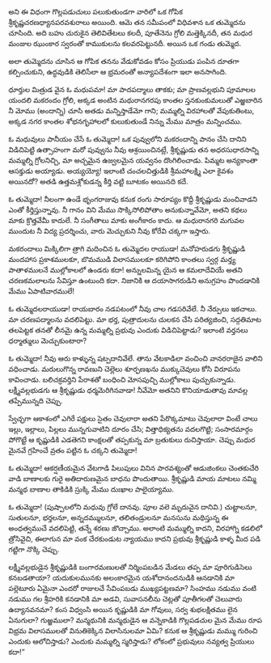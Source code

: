 ﻿అని ఈ విధంగా గొల్లపడుచులు పలుకుతుండగా వారిలో ఒక గోపిక శ్రీకృష్ణచరణధ్యానపరవశురాలు అయింది. ఆమె తన సమీపంలో విధివశాన ఒక తుమ్మెదను చూసింది. అది బహు చురుకైన తెలివితేటలు కలదీ, పూతేనెను గ్రోలి మత్తెక్కినదీ, తన మధుర మంజుల ఝుంకార స్వరంతో కాముకులను కలవరపెట్టునదీ. అయిన ఒక గండు తుమ్మెద. 

అలా తుమ్మెదను చూసిన ఆ గోపిక తనను వేడుకోవడం కోసం ప్రియుడు పంపిన దూతగా కల్పించుకుని, ఉద్ధవుడికి తెలిసేలా ఆ భ్రమరంతో అన్యాపదేశంగా ఇలా అనసాగింది. 

ధూర్తుల మిత్రుడ వైన ఓ మధుపమా! మా పాదపద్మాలు తాకకు; మా ప్రాణవల్లభుని పూమాలల యందలి మకరందం గ్రోలి, అక్కడ అంటిన మథురానగరపు కాంతల స్తనకుంకుమలుతో ఎఱ్ఱబారిన నీ మోము (అందాన్ని) చూసి అతడు మన్నిస్తాడేమో గాని; మమ్మల్ని విరహాలతో వేపుకుతింటు, అక్కడ నగర కాంతల శోభనగృహాలలో కులుకుతుండే నిన్ను మేము మాత్రం మన్నించము. 

ఓ మధువులు పానీయం చేసే ఓ తుమ్మెదా! ఒక పువ్వులోని మకరందాన్ని పానం చేసి దానిని విడిచిపెట్టి ఉత్సాహంగా మరో పువ్వును నీవు ఆశ్రయించినట్లే, శ్రీకృష్ణుడు తన అధరసుధారసాన్ని మమ్మల్ని గ్రోలనిచ్చి, మా అచ్చమైన ఉజ్వలమైన యవ్వనం దొంగిలించాడు. పిమ్మట అన్యకాంతా ఆసక్తుడు అయ్యాడు. అయ్యయ్యో! ఇలాంటి చంచలచిత్తుడికి శ్రీమహాలక్ష్మి ఎలా కైవశం అయినదో? అతడి ఉత్తమశ్లోకుడన్న కీర్తి వట్టి బూటకం అయినది కదే. 

ఓ తుమ్మెదా! నీలంగా ఉండే భృంగరాజువు కనుక రంగు సారూప్యం కొద్దీ శ్రీకృష్ణుడు మంచివాడని ఎంతో కీర్తిస్తున్నావు. నీ గానం విని మేము సొక్కిసోలిపోతాం అనుకున్నావేమో, అతని కథలు మాకు క్రొత్తవేమీ కాదులే. నీ సంగీతాలు మాకు అంగీకారం కాదు. ఆ మధురానగరి మగువల ముందుట నీ విద్య ప్రదర్శించు, వారు మెచ్చుకుని నీవు కోరేవి చక్కగా ఇస్తారు. 

మకరందాలు మిక్కిలిగా త్రాగి మదించిన ఓ తుమ్మెదల రాయుడా! మనోహరుడగు శ్రీకృష్ణుడి మందహాస ప్రకాశములకూ, బొమముడి విలాసములకూ కరిగిపోని కాంతలు స్వర్గ మర్త్య పాతాళములనే ముల్లోకాలలో ఉండరు కదా! అన్నులమిన్న యైన ఆ కమలాదేవియే అతని చరణకమలాలను సేవిస్తూ ఉంటుంది కదా. నిజానికి ఆ దయాసాగరుడిని అనుగ్రహం పొందడానికి మేము ఏపాటివారములే! 

ఓ తుమ్మెదలరాయుడా! రాయబారం నడపటంలో నీవు చాల గడసరివేలే. నీ నేర్పులు ఇకచాలు. మా చరణపద్మాలను వదలిపెట్టు. మా భర్త, పుత్రాదులను చులకన చేసి పరిత్యజించి, సద్గతిమాట తలపెట్టక తనతో లీనమై ఉన్న మమ్మల్ని ప్రభువు ఎందుకు విడిచిపెట్టాడు? ఇలాంటి వర్తనలు ధర్మాత్ములు మెచ్చుకుంటారా? 

ఓ తుమ్మెదా! నీవు ఆరు కాళ్ళున్న షట్పదానివేలే. తాను వేటకాడిలా వంచించి వానరరాజైన వాలిని వధించాడు. మరులుగొన్న రావణుని చెల్లెలు శూర్ఫణఖను ముక్కుచెవులు కోసి విరూపను కావించాడు. బలిచక్రవర్తిని పేరాశతో బంధించి మోసపుచ్చి ముల్లోకాలు పుచ్చుకున్నాడు. లక్ష్మీవల్లభుడగు ఆ శ్రీకృష్ణుడు ధర్మమెరిగినవాడా! నీవేమో అతనిని కొనియాడుతావు మావల్ల తప్పేమున్నది చెప్పు. 

స్వేచ్ఛగా ఆకాశంలో ఎగిరే పక్షులు సైతం చెవులారా అతని పేరొక్కమాటు చెవులారా వింటే చాలు ఇల్లు, ఇల్లాలు, పిల్లలు మున్నగువాటిని దూరం చేసి; విత్తాధిక్యతను వదలగొట్టి; సంసారమార్గం పోగొట్టే ఆ కృష్ణుడికి ఎడతెగని కాంక్షలతో తప్పకున్న మా బ్రతుకులు రుచిస్తాయా. చెప్పు మధుర మైనవే గ్రహించే వ్రతం పట్టిన ఓ చక్కని తుమ్మెదా! 

ఓ తుమ్మెదా! ఆకర్షణీయమైన వేటగాడి పిలుపులు వినిన పారవశ్యంతో ఆడుజింకలు చెంతకుచేరి వాడి బాణాలకు గురై అతిదారుణమైన బాధను పొందుతాయి. శ్రీకృష్ణుడి మాయ మాటలు నమ్మి మన్మథ బాణాల తాకిడికి స్రుక్కి మేము దుఃఖాల పాలైయ్యాము. 

ఓ తుమ్మెదా! (పుష్పాలలోని మధువు గ్రోలే దానవు. పూల వలె మృదువైన దానివి.) చుట్టాలనూ, సుతులనూ, భర్తలనూ, అన్నదమ్ములనూ, తలితండ్రులనూ మనసును మథిస్తున్న ఈ అంధత్వముచే వదలిపెట్టి, తన్నే శరణు జొచ్చాము. అలాంటి మమ్ముల్ని కాదని, విరహాగ్ని కడలిలో త్రోసివైచి, ఈలాగున మా వంక చేరకుండుట న్యాయము కాదని ప్రభువు శ్రీకృష్ణుడి కాళ్ళ మీద పడి గట్టిగా నొక్కి చెప్పు. 

లక్ష్మీవల్లభుడైన శ్రీకృష్ణుడికి బంగారమణులతో నిర్మింపబడిన మేడలు తప్ప మా పూరిగుడిసెలు కనబడతాయా? యదుకులమునకు అలంకారమైన యశోదానందనుడికి ఆనడానికి మా పల్లెటూరు ఏమైనా ఎందరో రాజులచే సేవింపబడు ముఖ్యపట్టణమా? సింహము నడుము వంటి నడుము గల శ్రీహరికి కనడానికి మా అడవి, సువాసనలీను చెట్లతో పూతీగలతో చెలువారు ఉద్యానవనమా? కంస విధ్వంసి అయిన కృష్ణుడికి మా గోవులు, సర్వ శుభలక్షితము లైన ఏనుగులా? గుఱ్ఱములా? మన్మథునికి మన్మథుడైన ఆ వన్నెకాడికి గొల్లపడచుల మైన మేము రూప విభ్రమ విలాసములతో వినుతికెక్కిన విలాసినులమా ఏమి? కనుక ఆ శ్రీకృష్ణుడు మమ్ము గురించి ఎందుకు ఆలోచిస్తాడు? ఎందుకు మమ్మల్ని స్మరిస్తాడు? లోకంలో ప్రభువులు నవ్యత్వ ప్రియులు కదా!” 

